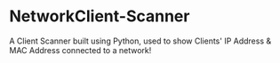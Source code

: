 # NetworkClient-Scanner
A Client Scanner built using Python, used to show Clients' IP Address &amp; MAC Address connected to a network!
